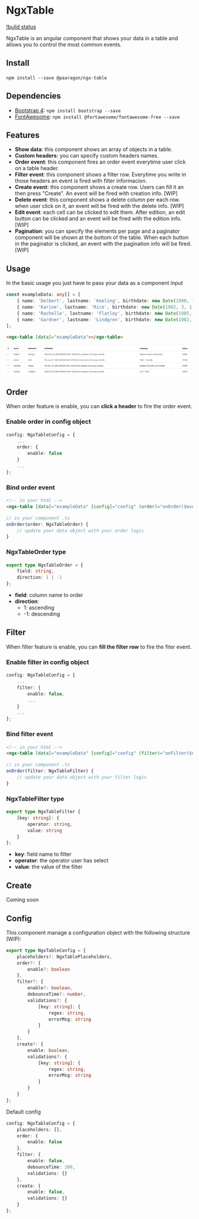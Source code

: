 # NgxTable

[!build status](https://api.travis-ci.org/paaragon/NgxTable.svg?branch=master)

NgxTable is an angular component that shows your data in a table and allows you to control the most common events.

## Install

`npm install --save @paaragon/ngx-table`

## Dependencies

- [Bootstrap 4](https://getbootstrap.com/): `npm install bootstrap --save`
- [FontAwesome](https://fontawesome.com/): `npm install @fortawesome/fontawesome-free --save`

## Features

- **Show data**: this component shows an array of objects in a table.
- **Custom headers**: you can specify custom headers names.
- **Order event**: this component fires an order event everytime user click on a table header.
- **Filter event**: this component shows a filter row. Everytime you write in those headers an event is fired with filter informacion.
- **Create event**: this component shows a create row. Users can fill it an then press "Create". An event will be fired with creation info. [WIP]
- **Delete event**: this component shows a delete column per each row. when user click on it, an event will be fired with the delete info. [WIP]
- **Edit event**: each cell can be clicked to edit them. After edition, an edit button can be clicked and an event will be fired with the edition info. [WIP] 
- **Pagination**: you can specify the elements per page and a paginator component will be shown at the bottom of the table. When each button in the paginator is clicked, an event with the pagination info will be fired. [WIP]

## Usage

In the basic usage you just have to pass your data as a component input

```typescript
const exampleData: any[] = [
    { name: 'Delbert', lastname: 'Keeling', birthdate: new Date(1990, 1, 21), company: 'Gislason, Braun and Kerluke', salary: 30432 },
    { name: 'Karine', lastname: 'Rice', birthdate: new Date(1982, 3, 1), company: 'Thiel - Connelly', salary: 29188 },
    { name: 'Rachelle', lastname: 'Flatley', birthdate: new Date(1985, 10, 16), company: 'Bradtke, Donnelly and Gottlieb', salary: 27026 },
    { name: 'Gardner', lastname: 'Lindgren', birthdate: new Date(1982, 9, 20), company: 'Crist - Klein', salary: 52676 }
];
```
```html
<ngx-table [data]="exampleData"></ngx-table>
```

![simple table](./doc-assets/simple-table.PNG)

## Order

When order feature is enable, you can **click a header** to fire the order event.

### Enable order in config object

```typescript
config: NgxTableConfig = {
    ...
    order: {
        enable: false
    }
    ...
};
```

### Bind order event

```html
<!-- in your html -->
<ngx-table [data]="exampleData" [config]="config" (order)="onOrder($event)"></ngx-table>
```

```typescript
// in your component .ts
onOrder(order: NgxTableOrder) {
    // update your data object with your order logic
}
```

### NgxTableOrder type

```typescript
export type NgxTableOrder = {
    field: string,
    direction: 1 | -1
};
```
- **field**: column name to order
- **direction**:
    - 1: ascending
    - -1: descending

## Filter

When filter feature is enable, you can **fill the filter row** to fire the fiter event.

### Enable filter in config object

```typescript
config: NgxTableConfig = {
    ...
    filter: {
        enable: false,
        ...
    }
    ...
};
```

### Bind filter event

```html
<!-- in your html -->
<ngx-table [data]="exampleData" [config]="config" (filter)="onFilter($event)"></ngx-table>
```

```typescript
// in your component .ts
onOrder(filter: NgxTableFilter) {
    // update your data object with your filter logic
}
```

### NgxTableFilter type

```typescript
export type NgxTableFilter { 
    [key: string]: {
        operator: string,
        value: string
    }
};
```
- **key**: field name to filter
- **operator**: the operator user has select
- **value**: the value of the filter

## Create

Coming soon

## Config


This component manage a configuration object with the following structure (WIP):

```typescript
export type NgxTableConfig = {
    placeholders?: NgxTablePlaceholders,
    order?: {
        enable?: boolean
    },
    filter?: {
        enable?: boolean,
        debounceTime?: number,
        validations?: {
            [key: string]: {
                regex: string,
                errorMsg: string
            }
        }
    },
    create?: {
        enable: boolean,
        validations?: {
            [key: string]: {
                regex: string,
                errorMsg: string
            }
        }
    }
};
```

Default config

```typescript
config: NgxTableConfig = {
    placeholders: [],
    order: {
        enable: false
    },
    filter: {
        enable: false,
        debounceTime: 200,
        validations: {}
    },
    create: {
        enable: false,
        validations: {}
    }
};
```

